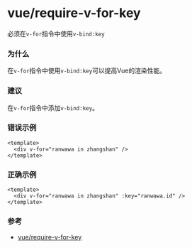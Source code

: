 # vue/require-v-for-key

必须在`v-for`指令中使用`v-bind:key`

### 为什么

在`v-for`指令中使用`v-bind:key`可以提高Vue的渲染性能。

### 建议

在`v-for`指令中添加`v-bind:key`。

### 错误示例

```vue
<template>
  <div v-for="ranwawa in zhangshan" />
</template>
```

### 正确示例

```vue
<template>
  <div v-for="ranwawa in zhangshan" :key="ranwawa.id" />
</template>
```

### 参考

- [vue/require-v-for-key](https://eslint.vuejs.org/rules/require-v-for-key.html)
